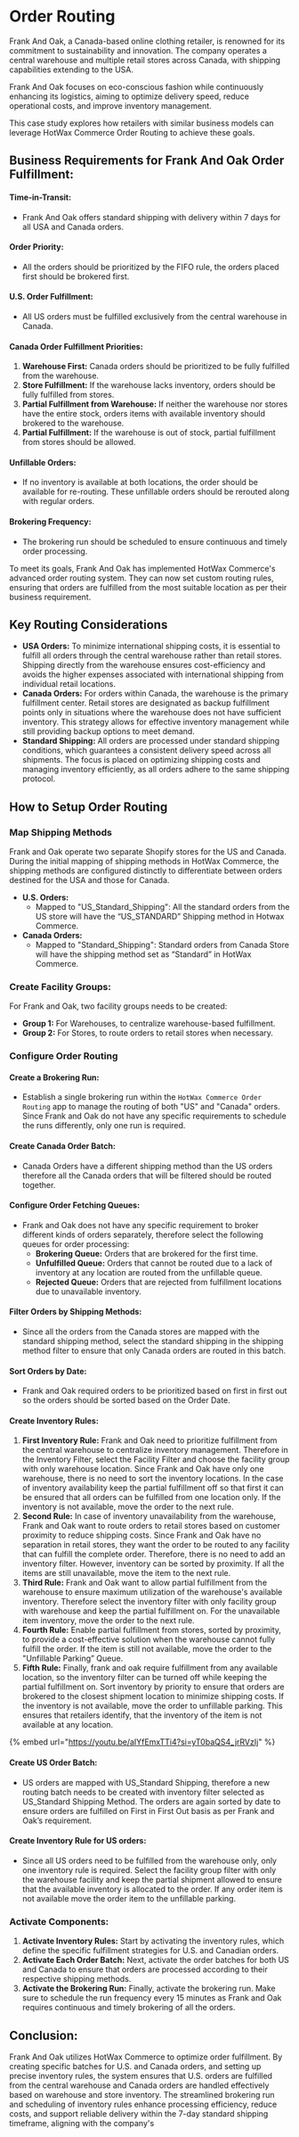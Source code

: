 # Order Routing

Frank And Oak, a Canada-based online clothing retailer, is renowned for its commitment to sustainability and innovation. The company operates a central warehouse and multiple retail stores across Canada, with shipping capabilities extending to the USA.

Frank And Oak focuses on eco-conscious fashion while continuously enhancing its logistics, aiming to optimize delivery speed, reduce operational costs, and improve inventory management.

This case study explores how retailers with similar business models can leverage HotWax Commerce Order Routing to achieve these goals.

## Business Requirements for Frank And Oak Order Fulfillment:

#### Time-in-Transit:

* Frank And Oak offers standard shipping with delivery within 7 days for all USA and Canada orders.

#### Order Priority:

* All the orders should be prioritized by the FIFO rule, the orders placed first should be brokered first.

#### U.S. Order Fulfillment:

* All US orders must be fulfilled exclusively from the central warehouse in Canada.

#### Canada Order Fulfillment Priorities:

1. **Warehouse First:** Canada orders should be prioritized to be fully fulfilled from the warehouse.
2. **Store Fulfillment:** If the warehouse lacks inventory, orders should be fully fulfilled from stores.
3. **Partial Fulfillment from Warehouse:** If neither the warehouse nor stores have the entire stock, orders items with available inventory should brokered to the warehouse.
4. **Partial Fulfillment:** If the warehouse is out of stock, partial fulfillment from stores should be allowed.

#### Unfillable Orders:

* If no inventory is available at both locations, the order should be available for re-routing. These unfillable orders should be rerouted along with regular orders.

#### Brokering Frequency:

* The brokering run should be scheduled to ensure continuous and timely order processing.

To meet its goals, Frank And Oak has implemented HotWax Commerce's advanced order routing system. They can now set custom routing rules, ensuring that orders are fulfilled from the most suitable location as per their business requirement.

## Key Routing Considerations

* **USA Orders:** To minimize international shipping costs, it is essential to fulfill all orders through the central warehouse rather than retail stores. Shipping directly from the warehouse ensures cost-efficiency and avoids the higher expenses associated with international shipping from individual retail locations.
* **Canada Orders:** For orders within Canada, the warehouse is the primary fulfillment center. Retail stores are designated as backup fulfillment points only in situations where the warehouse does not have sufficient inventory. This strategy allows for effective inventory management while still providing backup options to meet demand.
* **Standard Shipping:** All orders are processed under standard shipping conditions, which guarantees a consistent delivery speed across all shipments. The focus is placed on optimizing shipping costs and managing inventory efficiently, as all orders adhere to the same shipping protocol.

## How to Setup Order Routing

### Map Shipping Methods

Frank and Oak operate two separate Shopify stores for the US and Canada. During the initial mapping of shipping methods in HotWax Commerce, the shipping methods are configured distinctly to differentiate between orders destined for the USA and those for Canada.

* **U.S. Orders:**
  * Mapped to "US\_Standard\_Shipping": All the standard orders from the US store will have the “US\_STANDARD” Shipping method in Hotwax Commerce.
* **Canada Orders:**
  * Mapped to "Standard\_Shipping": Standard orders from Canada Store will have the shipping method set as “Standard” in HotWax Commerce.

### Create Facility Groups:

For Frank and Oak, two facility groups needs to be created:

* **Group 1:** For Warehouses, to centralize warehouse-based fulfillment.
* **Group 2:** For Stores, to route orders to retail stores when necessary.

### Configure Order Routing

#### Create a Brokering Run:

* Establish a single brokering run within the `HotWax Commerce Order Routing` app to manage the routing of both "US" and "Canada" orders. Since Frank and Oak do not have any specific requirements to schedule the runs differently, only one run is required.

#### Create Canada Order Batch:

* Canada Orders have a different shipping method than the US orders therefore all the Canada orders that will be filtered should be routed together.

#### Configure Order Fetching Queues:

* Frank and Oak does not have any specific requirement to broker different kinds of orders separately, therefore select the following queues for order processing:
  * **Brokering Queue:** Orders that are brokered for the first time.
  * **Unfulfilled Queue:** Orders that cannot be routed due to a lack of inventory at any location are routed from the unfillable queue.
  * **Rejected Queue:** Orders that are rejected from fulfillment locations due to unavailable inventory.

#### Filter Orders by Shipping Methods:

* Since all the orders from the Canada stores are mapped with the standard shipping method, select the standard shipping in the shipping method filter to ensure that only Canada orders are routed in this batch.

#### Sort Orders by Date:

* Frank and Oak required orders to be prioritized based on first in first out so the orders should be sorted based on the Order Date.

#### Create Inventory Rules:

1. **First Inventory Rule:** Frank and Oak need to prioritize fulfillment from the central warehouse to centralize inventory management. Therefore in the Inventory Filter, select the Facility Filter and choose the facility group with only warehouse location. Since Frank and Oak have only one warehouse, there is no need to sort the inventory locations. In the case of inventory availability keep the partial fulfillment off so that first it can be ensured that all orders can be fulfilled from one location only. If the inventory is not available, move the order to the next rule.
2. **Second Rule:** In case of inventory unavailability from the warehouse, Frank and Oak want to route orders to retail stores based on customer proximity to reduce shipping costs. Since Frank and Oak have no separation in retail stores, they want the order to be routed to any facility that can fulfill the complete order. Therefore, there is no need to add an inventory filter. However, inventory can be sorted by proximity. If all the items are still unavailable, move the item to the next rule.
3. **Third Rule:** Frank and Oak want to allow partial fulfillment from the warehouse to ensure maximum utilization of the warehouse's available inventory. Therefore select the inventory filter with only facility group with warehouse and keep the partial fulfillment on. For the unavailable item inventory, move the order to the next rule.
4. **Fourth Rule:** Enable partial fulfillment from stores, sorted by proximity, to provide a cost-effective solution when the warehouse cannot fully fulfill the order. If the item is still not available, move the order to the "Unfillable Parking” Queue.
5. **Fifth Rule:** Finally, frank and oak require fulfillment from any available location, so the inventory filter can be turned off while keeping the partial fulfillment on. Sort inventory by priority to ensure that orders are brokered to the closest shipment location to minimize shipping costs. If the inventory is not available, move the order to unfillable parking. This ensures that retailers identify, that the inventory of the item is not available at any location.



{% embed url="https://youtu.be/aIYfEmxTTi4?si=yT0baQS4_jrRVzIj" %}

#### Create US Order Batch:

* US orders are mapped with US\_Standard Shipping, therefore a new routing batch needs to be created with inventory filter selected as US\_Standard Shipping Method. The orders are again sorted by date to ensure orders are fulfilled on First in First Out basis as per Frank and Oak’s requirement.

#### Create Inventory Rule for US orders:

* Since all US orders need to be fulfilled from the warehouse only, only one inventory rule is required. Select the facility group filter with only the warehouse facility and keep the partial shipment allowed to ensure that the available inventory is allocated to the order. If any order item is not available move the order item to the unfillable parking.

### Activate Components:

1. **Activate Inventory Rules:** Start by activating the inventory rules, which define the specific fulfillment strategies for U.S. and Canadian orders.
2. **Activate Each Order Batch:** Next, activate the order batches for both US and Canada to ensure that orders are processed according to their respective shipping methods.
3. **Activate the Brokering Run:** Finally, activate the brokering run. Make sure to schedule the run frequency every 15 minutes as Frank and Oak requires continuous and timely brokering of all the orders.

## Conclusion:

Frank And Oak utilizes HotWax Commerce to optimize order fulfillment. By creating specific batches for U.S. and Canada orders, and setting up precise inventory rules, the system ensures that U.S. orders are fulfilled from the central warehouse and Canada orders are handled effectively based on warehouse and store inventory. The streamlined brokering run and scheduling of inventory rules enhance processing efficiency, reduce costs, and support reliable delivery within the 7-day standard shipping timeframe, aligning with the company's
